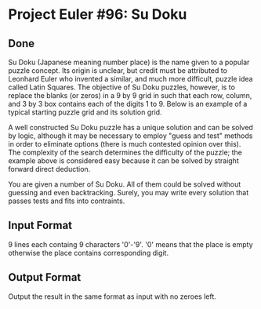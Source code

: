 # Project Euler #96: Su Doku

## Done

Su Doku (Japanese meaning number place) is the name given to a popular puzzle concept. Its origin is unclear, but credit must be attributed to Leonhard Euler who invented a similar, and much more difficult, puzzle idea called Latin Squares. The objective of Su Doku puzzles, however, is to replace the blanks (or zeros) in a 9 by 9 grid in such that each row, column, and 3 by 3 box contains each of the digits 1 to 9. Below is an example of a typical starting puzzle grid and its solution grid.

A well constructed Su Doku puzzle has a unique solution and can be solved by logic, although it may be necessary to employ "guess and test" methods in order to eliminate options (there is much contested opinion over this). The complexity of the search determines the difficulty of the puzzle; the example above is considered easy because it can be solved by straight forward direct deduction.

You are given a number of Su Doku. All of them could be solved without guessing and even backtracking. Surely, you may write every solution that passes tests and fits into contraints.

## Input Format

9 lines each containg 9 characters '0'-'9'. '0' means that the place is empty otherwise the place contains corresponding digit.

## Output Format

Output the result in the same format as input with no zeroes left.